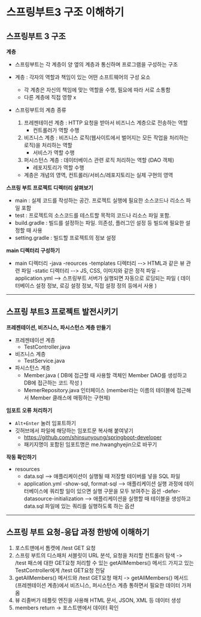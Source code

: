 # 스프링부트3 구조 이해하기

## 스프링부트 3 구조

**계층**
- 스프링부트는 각 계층이 양 옆의 계층과 통신하며 프로그램을 구성하는 구조
- 계층 : 각자의 역할과 책임이 있는 어떤 소프트웨어의 구성 요소
   - 각 계층은 자신의 책임에 맞는 역할을 수행, 필요에 따라 서로 소통함
   - 다른 계층에 직접 영향 x

- 스프링부트의 계층 종류
   1. 프레젠테이션 계층 : HTTP 요청을 받아서 비즈니스 계층으로 전송하는 역할
         - 컨트롤러가 역할 수행
   2. 비즈니스 계층 : 비즈니스 로직(웹사이트에서 벌어지는 모든 작업을 처리하는 로직)을 처리하는 역할
         - 서비스가 역할 수행
   3. 퍼시스턴스 계층 : 데이터베이스 관련 로직 처리하는 역할 (DAO 객체)
         - 레포지토리가 역할 수행

   - 계층은 개념의 영역, 컨트롤러/서비스/레포지토리는 실제 구현의 영역

**스프링 부트 프로젝트 디렉터리 살펴보기**
- main : 실제 코드를 작성하는 공간. 프로젝트 실행에 필요한 소스코드나 리소스 파일 포함
- test : 프로젝트의 소스코드를 테스트할 목적의 코드나 리소스 파일 포함.
- build.gradle : 빌드를 설정하는 파일. 의존성, 플러그인 설정 등 빌드에 필요한 설정할 때 사용
- setting.gradle : 빌드할 프로젝트의 정보 설정

**main 디렉터리 구성하기**
- main 디렉터리
   -java
   -reources
      -templates 디렉터리  --> HTML과 같은 뷰 관련 파일
      -static 디렉터리 --> JS, CSS, 이미지와 같은 정적 파일
      -application.yml --> 스프링부트 서버가 실행되면 자동으로 로딩되는 파일 ( 데이터베이스 설정 정보, 로깅 설정 정보, 직접 설정 정의 등에서 사용 )
---

## 스프링 부트3 프로젝트 발전시키기

**프레젠테이션, 비즈니스, 파시스턴스 계층 만들기**
- 프레젠테이션 계층
   - TestController.java
- 비즈니스 계층
   - TestService.java
- 파시스턴스 계층
   - Member.java ( DB에 접근할 때 사용할 객체인 Member DAO를 생성하고 DB에 접근하는 코드 작성 )
   - MemerRepository.java 인터페이스 (member라는 이름의 테이블에 접근해서 Member 클래스에 매핑하는 구현체)

**임포트 오류 처리하기**
- `Alt+Enter` 눌러 임포트하기
- 깃허브에서 파일에 해당하는 임포트문 복사해 붙여넣기
   - https://github.com/shinsunyoung/springboot-developer 
   - 패키지명이 포함된 임포트명은 me.hwanghyejin으로 바꾸기

**작동 확인하기**
- resources
   - data.sql --> 애플리케이션이 실행될 때 저장할 테이버를 넣을 SQL 파일 
   - application.yml
       -show-sql, format-sql --> 애플리케이션 실행 과정에 데이터베이스에 쿼리할 일이 있으면 실행 구문을 모두 보여주는 옵션
       -defer-datasource-initialization --> 애플리케이션을 실행할 때 테이블을 생성하고 data.sql 파일에 있는 쿼리를 실행하도록 하는 옵션
---

## 스프링 부트 요청-응답 과정 한방에 이해하기

1. 포스트맨에서 톰캣에 /test GET 요청
2. 스프링 부트의 디스패처 서블릿이 URL 분석, 요청을 처리할 컨트롤러 탐색 -> /test 패스에 대한 GET요청 처리할 수 있는 getAllMembers() 메서드 가지고 있는 TestController에게 /test GET요청 전달
3. getAllMembers() 메서드와 /test GET요청 매치 -> getAllMembers() 메서드(프레젠테이션 계층)에서 비즈니스, 퍼시스턴스 계층 통하면서 필요한 데이터 가져옴
4. 뷰 리졸버가 테플릿 엔진을 사용해 HTML 문서, JSON, XML 등 데이터 생성
5. members return -> 포스트맨에서 데이터 확인